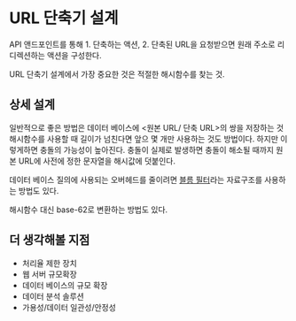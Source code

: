URL 단축기 설계
=

API 앤드포인트를 통해 1. 단축하는 액션, 2. 단축된 URL을 요청받으면 원래 주소로 리디렉션하는 액션을 구성한다.

URL 단축기 설계에서 가장 중요한 것은 적절한 해시함수를 찾는 것.

상세 설계
-
일반적으로 좋은 방법은 데이터 베이스에 <원본 URL/ 단축 URL>의 쌍을 저장하는 것
해시함수를 사용할 때 길이가 넘친다면 앞으 몇 개만 사용하는 것도 방법이다.
하지만 이렇게하면 충돌의 가능성이 높아진다.
충돌이 실제로 발생하면 충돌이 해소될 때까지 원본 URL에 사전에 정한 문자열을 해시값에 덧붙인다.

데이터 베이스 질의에 사용되는 오버헤드를 줄이려면 [블름 필터](https://ko.wikipedia.org/wiki/%EB%B8%94%EB%A3%B8_%ED%95%84%ED%84%B0)라는 자료구조를 사용하는 방법도 있다.

해시함수 대신 base-62로 변환하는 방법도 있다.

더 생각해볼 지점
-
- 처리율 제한 장치
- 웹 서버 규모확장
- 데이터 베이스의 규모 확장
- 데이터 분석 솔루션
- 가용성/데이터 일관성/안정성